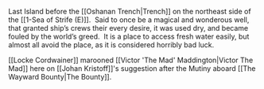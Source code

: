 Last Island before the [[Oshanan Trench|Trench]] on the northeast side of the [[1-Sea of Strife (E)]].  Said to once be a magical and wonderous well, that granted ship’s crews their every desire, it was used dry, and became fouled by the world’s greed.  It is a place to access fresh water easily, but almost all avoid the place, as it is considered horribly bad luck.

[[Locke Cordwainer]] marooned [[Victor 'The Mad' Maddington|Victor The Mad]] here on [[Johan Kristoff]]'s suggestion after the Mutiny aboard [[The Wayward Bounty|The Bounty]].
